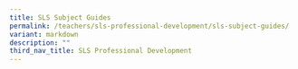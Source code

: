 ```yaml
---
title: SLS Subject Guides
permalink: /teachers/sls-professional-development/sls-subject-guides/
variant: markdown
description: ""
third_nav_title: SLS Professional Development
---
```

